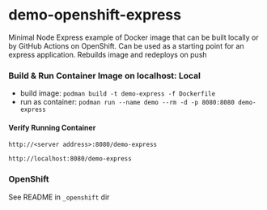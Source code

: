# demo-openshift-express

Minimal Node Express example of Docker image that can be built locally or by GitHub Actions on OpenShift. Can be used as a starting point for an express application.  Rebuilds image and redeploys on push

### Build & Run Container Image on localhost: Local

* build image: `podman build -t demo-express -f Dockerfile`
* run as container: `podman run --name demo --rm -d -p 8080:8080 demo-express`

#### Verify Running Container
`http://<server address>:8080/demo-express`

`http://localhost:8080/demo-express`


### OpenShift
See README in `_openshift` dir